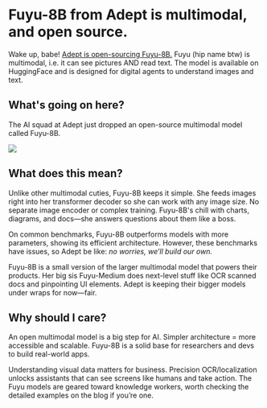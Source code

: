 # Fuyu-8B from Adept is multimodal, and open source.

Wake up, babe! [Adept is open-sourcing Fuyu-8B.](https://www.adept.ai/blog/fuyu-8b?utm_source=bensbites\&utm_medium=referral\&utm_campaign=fuyu-8b-from-adept-is-multimodal-and-open-source) Fuyu (hip name btw) is multimodal, i.e. it can see pictures AND read text. The model is available on HuggingFace and is designed for digital agents to understand images and text.

## What's going on here?

The AI squad at Adept just dropped an open-source multimodal model called Fuyu-8B.

![](https://media.beehiiv.com/cdn-cgi/image/fit=scale-down,format=auto,onerror=redirect,quality=80/uploads/asset/file/c6738a4a-f8a5-4715-901d-e897104caac2/image.png)

## What does this mean?

Unlike other multimodal cuties, Fuyu-8B keeps it simple. She feeds images right into her transformer decoder so she can work with any image size. No separate image encoder or complex training. Fuyu-8B's chill with charts, diagrams, and docs—she answers questions about them like a boss.

On common benchmarks, Fuyu-8B outperforms models with more parameters, showing its efficient architecture. However, these benchmarks have issues, so Adept be like: *no worries, we’ll build our own.*

Fuyu-8B is a small version of the larger multimodal model that powers their products. Her big sis Fuyu-Medium does next-level stuff like OCR scanned docs and pinpointing UI elements. Adept is keeping their bigger models under wraps for now—fair.

## Why should I care?

An open multimodal model is a big step for AI. Simpler architecture = more accessible and scalable. Fuyu-8B is a solid base for researchers and devs to build real-world apps.

Understanding visual data matters for business. Precision OCR/localization unlocks assistants that can see screens like humans and take action. The Fuyu models are geared toward knowledge workers, worth checking the detailed examples on the blog if you’re one.
